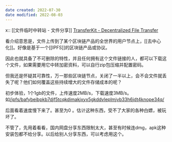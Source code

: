```yaml
---
date created: 2022-07-30
date modified: 2022-08-03
---
```

x:: [[文件临时中转站 - 文件分享]]
[TransferKit - Decentralized File Transfer](https://transferkit.io/)

看介绍意思是，文件上传到了某个区块链产品的全世界的用户节点上，[[去中心化]]。好像是基于一个[[IPFS]]的区块链产品或协议。

因此也就具备了不可删除的特性，并且任何拥有这个文件链接的人，都可以下载这个文件，如果需要用它中转加密资料，可以自行zip包压缩并配置密码。

但我还是怀疑其可靠性，万一那些区块链节点，关闭了一半以上，会不会文件就丢失了呢？他们如何覆盖这些持续增大的文件存储成本的呢？

初步体验，1个1gb的文件，上传速度2MB/s，下载速度3MB/s。如[/ipfs/bafybeibpkb7djf5tcqkdimakjxyx5gkddvleplmjvb33h6jdt4knope34q/](https://bafybeibpkb7djf5tcqkdimakjxyx5gkddvleplmjvb33h6jdt4knope34q.ipfs.dweb.link/)

后面看着速度慢下来了。甚至为0 。估计这种东西，受不了大家的各种白嫖，被玩坏了。

不管了，先用着看看，国内网盘分享东西限制太大，甚至有时候连dmg，apk这种安装包都不给分享。以后给别人分享东西，可以考虑用这个。

